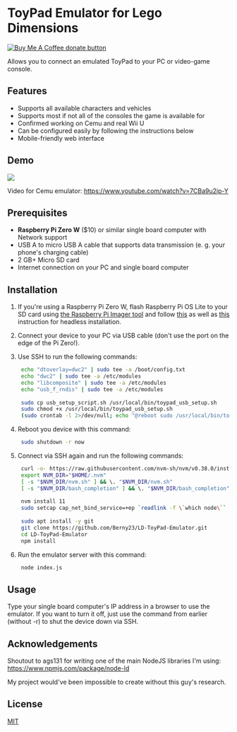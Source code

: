 # ToyPad Emulator for Lego Dimensions

<a href="https://www.buymeacoffee.com/Berny23" title="Donate to this project using Buy Me A Coffee"><img src="https://img.shields.io/badge/buy%20me%20a%20coffee-donate-yellow.svg" alt="Buy Me A Coffee donate button" /></a>
</span>

Allows you to connect an emulated ToyPad to your PC or video-game console.

## Features
- Supports all available characters and vehicles
- Supports most if not all of the consoles the game is available for
- Confirmed working on Cemu and real Wii U
- Can be configured easily by following the instructions below
- Mobile-friendly web interface

## Demo
![](https://i.imgur.com/Hg12EDL.jpg)

Video for Cemu emulator: https://www.youtube.com/watch?v=7CBa9u2ip-Y

## Prerequisites
* **Raspberry Pi Zero W** ($10) or similar single board computer with Network support
* USB A to micro USB A cable that supports data transmission (e. g. your phone's charging cable)
* 2 GB+ Micro SD card
* Internet connection on your PC and single board computer

## Installation

1. If you're using a Raspberry Pi Zero W, flash Raspberry Pi OS Lite to your SD card using [the Raspberry Pi Imager tool](https://www.raspberrypi.org/software/) and follow [this](https://www.raspberrypi.org/documentation/configuration/wireless/headless.md) as well as [this](https://www.raspberrypi.org/documentation/remote-access/ssh/README.md) instruction for headless installation.

2. Connect your device to your PC via USB cable (don't use the port on the edge of the Pi Zero!).

4. Use SSH to run the following commands:<br>
   ```bash
    echo "dtoverlay=dwc2" | sudo tee -a /boot/config.txt
    echo "dwc2" | sudo tee -a /etc/modules
    echo "libcomposite" | sudo tee -a /etc/modules
    echo "usb_f_rndis" | sudo tee -a /etc/modules
    
    sudo cp usb_setup_script.sh /usr/local/bin/toypad_usb_setup.sh
    sudo chmod +x /usr/local/bin/toypad_usb_setup.sh
    (sudo crontab -l 2>/dev/null; echo "@reboot sudo /usr/local/bin/toypad_usb_setup.sh") | sudo crontab -
   ```
   
5. Reboot you device with this command:
   ```bash
    sudo shutdown -r now
   ```
   
6. Connect via SSH again and run the following commands:
   ```bash
    curl -o- https://raw.githubusercontent.com/nvm-sh/nvm/v0.38.0/install.sh | bash
    export NVM_DIR="$HOME/.nvm"
    [ -s "$NVM_DIR/nvm.sh" ] && \. "$NVM_DIR/nvm.sh"
    [ -s "$NVM_DIR/bash_completion" ] && \. "$NVM_DIR/bash_completion"
    
    nvm install 11
    sudo setcap cap_net_bind_service=+ep `readlink -f \`which node\``
    
    sudo apt install -y git
    git clone https://github.com/Berny23/LD-ToyPad-Emulator.git
    cd LD-ToyPad-Emulator
    npm install
   ```
   
7. Run the emulator server with this command:
   ```bash
    node index.js
   ```

## Usage
Type your single board computer's IP address in a browser to use the emulator. If you want to turn it off, just use the command from earlier (without -r) to shut the device down via SSH.

## Acknowledgements
Shoutout to ags131 for writing one of the main NodeJS libraries I'm using: https://www.npmjs.com/package/node-ld

My project would've been impossible to create without this guy's research.

## License
[MIT](https://choosealicense.com/licenses/mit/)
